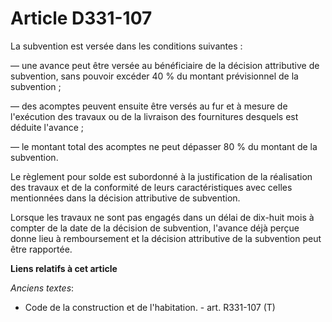 # Article D331-107

La subvention est versée dans les conditions suivantes : 

― une avance peut être versée au bénéficiaire de la décision attributive de subvention, sans pouvoir excéder 40 % du montant
prévisionnel de la subvention ; 

― des acomptes peuvent ensuite être versés au fur et à mesure de l'exécution des travaux ou de la livraison des fournitures
desquels est déduite l'avance ; 

― le montant total des acomptes ne peut dépasser 80 % du montant de la subvention. 

Le règlement pour solde est subordonné à la justification de la réalisation des travaux et de la conformité de leurs
caractéristiques avec celles mentionnées dans la décision attributive de subvention. 

Lorsque les travaux ne sont pas engagés dans un délai de dix-huit mois à compter de la date de la décision de subvention,
l'avance déjà perçue donne lieu à remboursement et la décision attributive de la subvention peut être rapportée.

**Liens relatifs à cet article**

_Anciens textes_:

  - Code de la construction et de l'habitation. - art. R331-107 (T)
